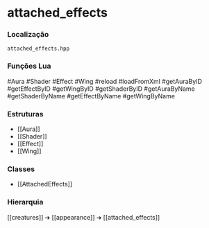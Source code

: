 # attached_effects

### Localização
`attached_effects.hpp`

### Funções Lua
#Aura
#Shader
#Effect
#Wing
#reload
#loadFromXml
#getAuraByID
#getEffectByID
#getWingByID
#getShaderByID
#getAuraByName
#getShaderByName
#getEffectByName
#getWingByName

### Estruturas
- [[Aura]]
- [[Shader]]
- [[Effect]]
- [[Wing]]

### Classes
- [[AttachedEffects]]

### Hierarquia
[[creatures]] ➔ [[appearance]] ➔ [[attached_effects]]
